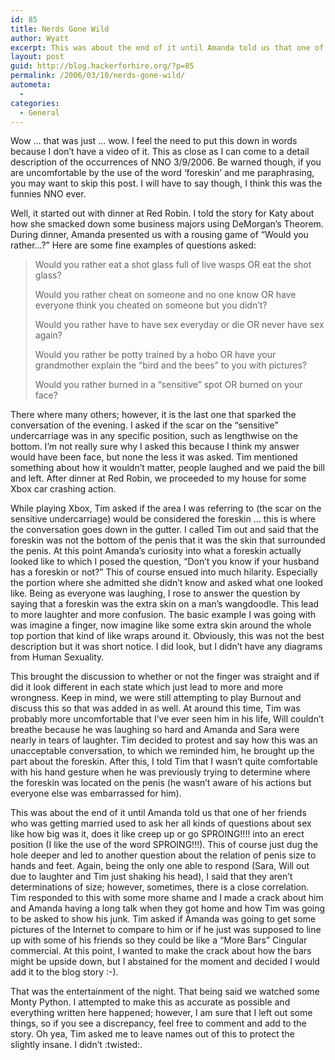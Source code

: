 ```yaml
---
id: 85
title: Nerds Gone Wild
author: Wyatt
excerpt: This was about the end of it until Amanda told us that one of her friends who was getting married used to ask her all kinds of questions about sex like how big was it, does it like creep up or go SPROING!!!! into an erect position.
layout: post
guid: http://blog.hackerforhire.org/?p=85
permalink: /2006/03/10/nerds-gone-wild/
autometa:
  - 
categories:
  - General
---
```

Wow &#8230; that was just &#8230; wow. I feel the need to put this down in words because I don&#8217;t have a video of it. This as close as I can come to a detail description of the occurrences of NNO 3/9/2006. Be warned though, if you are uncomfortable by the use of the word &#8216;foreskin&#8217; and me paraphrasing, you may want to skip this post. I will have to say though, I think this was the funnies NNO ever.  
<!--more-->

  
Well, it started out with dinner at Red Robin. I told the story for Katy about how she smacked down some business majors using DeMorgan&#8217;s Theorem. During dinner, Amanda presented us with a rousing game of &#8220;Would you rather&#8230;?&#8221; Here are some fine examples of questions asked:

> Would you rather eat a shot glass full of live wasps OR eat the shot glass?
> 
> Would you rather cheat on someone and no one know OR have everyone think you cheated on someone but you didn&#8217;t?
> 
> Would you rather have to have sex everyday or die OR never have sex again?
> 
> Would you rather be potty trained by a hobo OR have your grandmother explain the &#8220;bird and the bees&#8221; to you with pictures?
> 
> Would you rather burned in a &#8220;sensitive&#8221; spot OR burned on your face? 

There where many others; however, it is the last one that sparked the conversation of the evening. I asked if the scar on the &#8220;sensitive&#8221; undercarriage was in any specific position, such as lengthwise on the bottom. I&#8217;m not really sure why I asked this because I think my answer would have been face, but none the less it was asked. Tim mentioned something about how it wouldn&#8217;t matter, people laughed and we paid the bill and left. After dinner at Red Robin, we proceeded to my house for some Xbox car crashing action. 

While playing Xbox, Tim asked if the area I was referring to (the scar on the sensitive undercarriage) would be considered the foreskin &#8230; this is where the conversation goes down in the gutter. I called Tim out and said that the foreskin was not the bottom of the penis that it was the skin that surrounded the penis. At this point Amanda&#8217;s curiosity into what a foreskin actually looked like to which I posed the question, &#8220;Don&#8217;t you know if your husband has a foreskin or not?&#8221; This of course ensued into much hilarity. Especially the portion where she admitted she didn&#8217;t know and asked what one looked like. Being as everyone was laughing, I rose to answer the question by saying that a foreskin was the extra skin on a man&#8217;s wangdoodle. This lead to more laughter and more confusion. The basic example I was going with was imagine a finger, now imagine like some extra skin around the whole top portion that kind of like wraps around it. Obviously, this was not the best description but it was short notice. I did look, but I didn&#8217;t have any diagrams from Human Sexuality.

This brought the discussion to whether or not the finger was straight and if did it look different in each state which just lead to more and more wrongness. Keep in mind, we were still attempting to play Burnout and discuss this so that was added in as well. At around this time, Tim was probably more uncomfortable that I&#8217;ve ever seen him in his life, Will couldn&#8217;t breathe because he was laughing so hard and Amanda and Sara were nearly in tears of laughter. Tim decided to protest and say how this was an unacceptable conversation, to which we reminded him, he brought up the part about the foreskin. After this, I told Tim that I wasn&#8217;t quite comfortable with his hand gesture when he was previously trying to determine where the foreskin was located on the penis (he wasn&#8217;t aware of his actions but everyone else was embarrassed for him).

This was about the end of it until Amanda told us that one of her friends who was getting married used to ask her all kinds of questions about sex like how big was it, does it like creep up or go SPROING!!!! into an erect position (I like the use of the word SPROING!!!). This of course just dug the hole deeper and led to another question about the relation of penis size to hands and feet. Again, being the only one able to respond (Sara, Will out due to laughter and Tim just shaking his head), I said that they aren&#8217;t determinations of size; however, sometimes, there is a close correlation. Tim responded to this with some more shame and I made a crack about him and Amanda having a long talk when they got home and how Tim was going to be asked to show his junk. Tim asked if Amanda was going to get some pictures of the Internet to compare to him or if he just was supposed to line up with some of his friends so they could be like a &#8220;More Bars&#8221; Cingular commercial. At this point, I wanted to make the crack about how the bars might be upside down, but I abstained for the moment and decided I would add it to the blog story :-).

That was the entertainment of the night. That being said we watched some Monty Python. I attempted to make this as accurate as possible and everything written here happened; however, I am sure that I left out some things, so if you see a discrepancy, feel free to comment and add to the story. Oh yea, Tim asked me to leave names out of this to protect the slightly insane. I didn&#8217;t :twisted:.